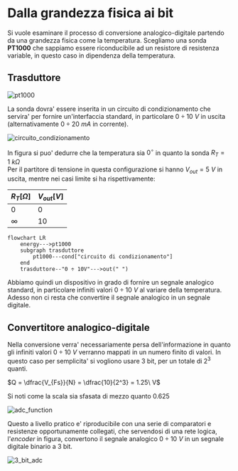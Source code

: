 # Dalla grandezza fisica ai bit  

Si vuole esaminare il processo di conversione analogico-digitale partendo da una grandezza fisica come la temperatura. Scegliamo una sonda **PT1000** che sappiamo essere riconducibile ad un resistore di resistenza variable, in questo caso in dipendenza della temperatura.  

## Trasduttore  

![pt1000](https://github.com/dennyb87/elettrotecnica-serale/assets/7195133/65bb1416-008e-4485-b79f-7cc7065085d1)  

La sonda dovra' essere inserita in un circuito di condizionamento che servira' per fornire un'interfaccia standard, in particolare $0 \div 10\ V$ in uscita (alternativamente $0 \div 20\ mA$ in corrente).  

![circuito_condizionamento](https://github.com/dennyb87/elettrotecnica-serale/assets/7195133/b764bad1-7220-49fe-a04b-41343648b458)  

In figura si puo' dedurre che la temperatura sia $0^\circ$ in quanto la sonda $R_T = 1\ k\Omega$  
Per il partitore di tensione in questa configurazione si hanno $V_{out} = 5\ V$ in uscita, mentre nei casi limite si ha rispettivamente:  

| $R_T[\Omega]$ | $V_{out}[V]$ |
| ------------- | ------------ |
| $0$           | $0$          |
| $\infty$      | $10$         |

```mermaid
flowchart LR
    energy--->pt1000
    subgraph trasduttore
        pt1000---cond["circuito di condizionamento"]
    end
    trasduttore--"0 ÷ 10V"--->out(" ")
```

Abbiamo quindi un dispositivo in grado di fornire un segnale analogico standard, in particolare infiniti valori $0 \div 10\ V$ al variare della temperatura. Adesso non ci resta che convertire il segnale analogico in un segnale digitale.  

## Convertitore analogico-digitale  

Nella conversione verra' necessariamente persa dell'informazione in quanto gli infiniti valori $0 \div 10\ V$ verranno mappati in un numero finito di valori. In questo caso per semplicita' si vogliono usare 3 bit, per un totale di $2^3$ quanti.  

$Q = \dfrac{V_{Fs}}{N} = \dfrac{10}{2^3} = 1.25\ V$  

Si noti come la scala sia sfasata di mezzo quanto $0.625$  

![adc_function](https://github.com/dennyb87/elettrotecnica-serale/assets/7195133/c49e3d63-92ac-4b30-b72c-071b504a62ea)  

Questo a livello pratico e' riproducibile con una serie di comparatori e resistenze opportunamente collegati, che servendosi di una rete logica, l'*encoder* in figura, convertono il segnale analogico $0 \div 10\ V$ in un segnale digitale binario a 3 bit.  

![3_bit_adc](https://github.com/dennyb87/elettrotecnica-serale/assets/7195133/89b3faeb-0920-4d2f-a707-3011e2d3cfcd)  
